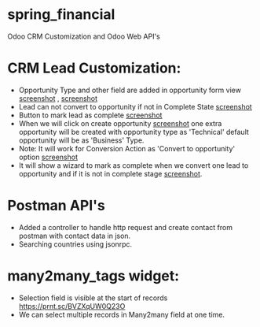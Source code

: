 # spring_financial
Odoo CRM Customization and Odoo Web API's


# CRM Lead Customization:
- Opportunity Type and other field are added in opportunity form view [screenshot](https://prnt.sc/6D3FgXGjJFBD) , [screenshot](https://prnt.sc/ddFEyQurPcff)
- Lead can not convert to opportunity if not in Complete State [screenshot](https://prnt.sc/zJv-haJlYAlw)
- Button to mark lead as complete [screenshot](https://prnt.sc/HTbKicDb0VTG)
- When we will click on create opportunity [screenshot](https://prnt.sc/xL8YRg-_jgc2) one extra opportunity will be created with opportunity type as 'Technical' default opportunity will be as 'Business' Type.
- Note: It will work for Conversion Action as 'Convert to opportunity' option [screenshot](https://prnt.sc/QZN7qHMuXsG1)
- It will show a wizard to mark as complete when we convert one lead to opportunity and if it is not in complete stage [screenshot](https://prnt.sc/_rxFg-xjwfik).

# Postman API's
- Added a controller to handle http request and create contact from postman with contact data in json.
- Searching countries using jsonrpc.

# many2many_tags widget:
- Selection field is visible at the start of records https://prnt.sc/BVZXqUW0Q23O
- We can select multiple records in Many2many field at one time.

